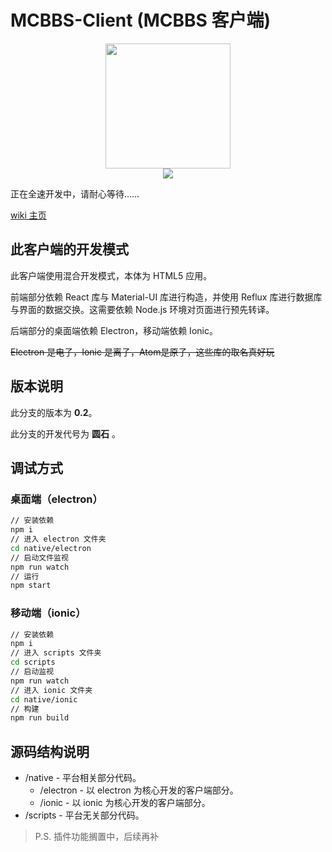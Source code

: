 # MCBBS-Client (MCBBS 客户端)

<div align="center">
<a href="http://miao.su/image/HdIbf">
<img src="http://miao.su/images/2018/12/24/447a2b32e7ec7bd5fb486.md.png" width="200" height="200">
</a>
</div>

<div align="center">
<a href="https://travis-ci.com/langyo/MCBBS-Client">
<img src="https://travis-ci.com/langyo/MCBBS-Client.svg?branch=master">
</a>
</div>

正在全速开发中，请耐心等待……

[wiki 主页](https://langyo.github.io/MCBBS-Client/docs/index)

## 此客户端的开发模式

此客户端使用混合开发模式，本体为 HTML5 应用。

前端部分依赖 React 库与 Material-UI 库进行构造，并使用 Reflux 库进行数据库与界面的数据交换。这需要依赖 Node.js 环境对页面进行预先转译。

后端部分的桌面端依赖 Electron，移动端依赖 Ionic。

~~Electron 是电子，Ionic 是离子，Atom是原子，这些库的取名真好玩~~

## 版本说明

此分支的版本为 **0.2**。

此分支的开发代号为 **圆石** 。

## 调试方式

<!-- ### 平台无关部分

在进行任何调试前，你都应当启用平台无关部分的实时编译。

    // 进入 scripts 文件夹
    cd scripts
    // 安装依赖
    npm i
    // 启动监视
    npm run watch -->

### 桌面端（electron）
```sh
// 安装依赖
npm i
// 进入 electron 文件夹
cd native/electron
// 启动文件监视
npm run watch
// 运行
npm start
```
### 移动端（ionic）
```sh
// 安装依赖
npm i
// 进入 scripts 文件夹
cd scripts
// 启动监视
npm run watch
// 进入 ionic 文件夹
cd native/ionic
// 构建
npm run build
```
## 源码结构说明

- /native - 平台相关部分代码。
  - /electron - 以 electron 为核心开发的客户端部分。
  - /ionic - 以 ionic 为核心开发的客户端部分。
- /scripts - 平台无关部分代码。

> P.S. 插件功能搁置中，后续再补
